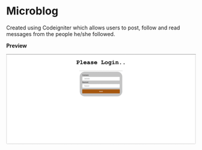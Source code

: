 # Microblog
Created using Codeigniter which allows users to post, follow and read messages from the people he/she followed.

**Preview**

![](preview_gif/microblogPreview.gif)